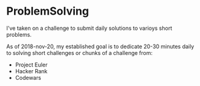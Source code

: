 # ProblemSolving
I've taken on a challenge to submit daily solutions to varioys short problems.

As of 2018-nov-20, my established goal is to dedicate 20-30 minutes daily to solving short challenges or chunks of a challenge from:
- Project Euler
- Hacker Rank
- Codewars
